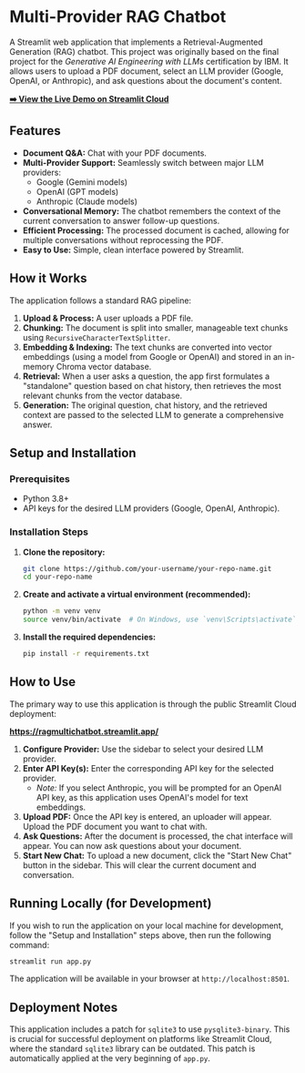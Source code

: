 # Multi-Provider RAG Chatbot

A Streamlit web application that implements a Retrieval-Augmented Generation (RAG) chatbot. This project was originally based on the final project for the *Generative AI Engineering with LLMs* certification by IBM. It allows users to upload a PDF document, select an LLM provider (Google, OpenAI, or Anthropic), and ask questions about the document's content.

**[➡️ View the Live Demo on Streamlit Cloud](https://ragmultichatbot.streamlit.app/)**

## Features

-   **Document Q&A:** Chat with your PDF documents.
-   **Multi-Provider Support:** Seamlessly switch between major LLM providers:
    -   Google (Gemini models)
    -   OpenAI (GPT models)
    -   Anthropic (Claude models)
-   **Conversational Memory:** The chatbot remembers the context of the current conversation to answer follow-up questions.
-   **Efficient Processing:** The processed document is cached, allowing for multiple conversations without reprocessing the PDF.
-   **Easy to Use:** Simple, clean interface powered by Streamlit.

## How it Works

The application follows a standard RAG pipeline:

1.  **Upload & Process:** A user uploads a PDF file.
2.  **Chunking:** The document is split into smaller, manageable text chunks using `RecursiveCharacterTextSplitter`.
3.  **Embedding & Indexing:** The text chunks are converted into vector embeddings (using a model from Google or OpenAI) and stored in an in-memory Chroma vector database.
4.  **Retrieval:** When a user asks a question, the app first formulates a "standalone" question based on chat history, then retrieves the most relevant chunks from the vector database.
5.  **Generation:** The original question, chat history, and the retrieved context are passed to the selected LLM to generate a comprehensive answer.

## Setup and Installation

### Prerequisites

-   Python 3.8+
-   API keys for the desired LLM providers (Google, OpenAI, Anthropic).

### Installation Steps

1.  **Clone the repository:**
    ```bash
    git clone https://github.com/your-username/your-repo-name.git
    cd your-repo-name
    ```

2.  **Create and activate a virtual environment (recommended):**
    ```bash
    python -m venv venv
    source venv/bin/activate  # On Windows, use `venv\Scripts\activate`
    ```

3.  **Install the required dependencies:**
    ```bash
    pip install -r requirements.txt
    ```

## How to Use

The primary way to use this application is through the public Streamlit Cloud deployment:

**https://ragmultichatbot.streamlit.app/**
 
1.  **Configure Provider:** Use the sidebar to select your desired LLM provider.
2.  **Enter API Key(s):** Enter the corresponding API key for the selected provider.
    -   *Note:* If you select Anthropic, you will be prompted for an OpenAI API key, as this application uses OpenAI's model for text embeddings.
3.  **Upload PDF:** Once the API key is entered, an uploader will appear. Upload the PDF document you want to chat with.
4.  **Ask Questions:** After the document is processed, the chat interface will appear. You can now ask questions about your document.
5.  **Start New Chat:** To upload a new document, click the "Start New Chat" button in the sidebar. This will clear the current document and conversation.

## Running Locally (for Development)

If you wish to run the application on your local machine for development, follow the "Setup and Installation" steps above, then run the following command:

```bash
streamlit run app.py
```

The application will be available in your browser at `http://localhost:8501`.

## Deployment Notes

This application includes a patch for `sqlite3` to use `pysqlite3-binary`. This is crucial for successful deployment on platforms like Streamlit Cloud, where the standard `sqlite3` library can be outdated. This patch is automatically applied at the very beginning of `app.py`.